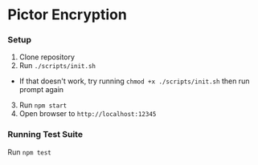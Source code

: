 # Pictor Encryption

### Setup
1. Clone repository
2. Run `./scripts/init.sh`
  - If that doesn't work, try running `chmod +x ./scripts/init.sh` then run prompt again
3. Run `npm start`
4. Open browser to `http://localhost:12345`

### Running Test Suite
Run `npm test`
